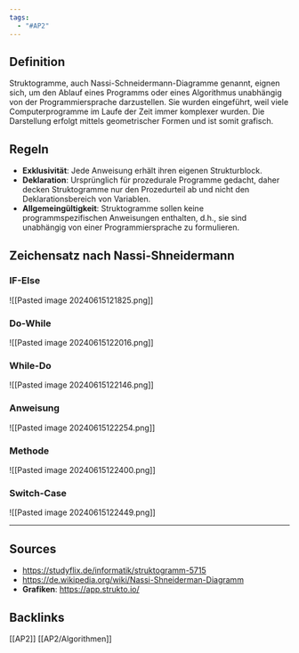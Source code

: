 ```yaml
---
tags:
  - "#AP2"
---
```

## Definition
Struktogramme, auch Nassi-Schneidermann-Diagramme genannt, eignen sich, um den Ablauf eines Programms oder eines Algorithmus unabhängig von der Programmiersprache darzustellen. Sie wurden eingeführt, weil viele Computerprogramme im Laufe der Zeit immer komplexer wurden. Die Darstellung erfolgt mittels geometrischer Formen und ist somit grafisch.

## Regeln
+ **Exklusivität**: Jede Anweisung erhält ihren eigenen Strukturblock.
+ **Deklaration**: Ursprünglich für prozedurale Programme gedacht, daher decken Struktogramme nur den Prozedurteil ab und nicht den Deklarationsbereich von Variablen.
+ **Allgemeingültigkeit**: Struktogramme sollen keine programmspezifischen Anweisungen enthalten, d.h., sie sind unabhängig von einer Programmiersprache zu formulieren.

## Zeichensatz nach  Nassi-Shneidermann
### IF-Else
![[Pasted image 20240615121825.png]]

### Do-While
![[Pasted image 20240615122016.png]]

### While-Do
![[Pasted image 20240615122146.png]]

### Anweisung
![[Pasted image 20240615122254.png]]

### Methode
![[Pasted image 20240615122400.png]]

### Switch-Case
![[Pasted image 20240615122449.png]]


---
## Sources
+ https://studyflix.de/informatik/struktogramm-5715
+ https://de.wikipedia.org/wiki/Nassi-Shneiderman-Diagramm
+ **Grafiken**: https://app.strukto.io/

## Backlinks
[[AP2]]
[[AP2/Algorithmen]]
